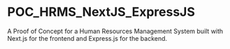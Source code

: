 # POC_HRMS_NextJS_ExpressJS
A Proof of Concept for a Human Resources Management System built with Next.js for the frontend and Express.js for the backend.
